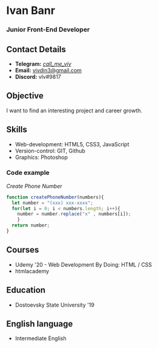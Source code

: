 # Ivan Banr

### Junior Front-End Developer

## Contact Details

- **Telegram:** [_call_me_viv_](https://t.me/call_me_viv)
- **Email:** [vivdin3@gmail.com](vivdin3@gmail.com)
- **Discord:** vlv#9817

## Objective

I want to find an interesting project and career growth.

## Skills

- Web-development: HTML5, CSS3, JavaScript
- Version-control: GIT, Github
- Graphics: Photoshop

### Code example

_Create Phone Number_

```JavaScript
function createPhoneNumber(numbers){
  let number = "(xxx) xxx-xxxx";
  for(let i = 0; i < numbers.length; i++){
    number = number.replace("x" , numbers[i]);
    }
  return number;
}
```

## Courses

- Udemy '20 - Web Development By Doing: HTML / CSS
- htmlacademy

## Education

- Dostoevsky State University '19

## English language

- Intermediate English
